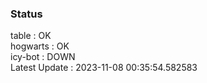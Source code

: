 ### Status


table : OK  
hogwarts : OK  
icy-bot : DOWN  
Latest Update : 2023-11-08 00:35:54.582583
